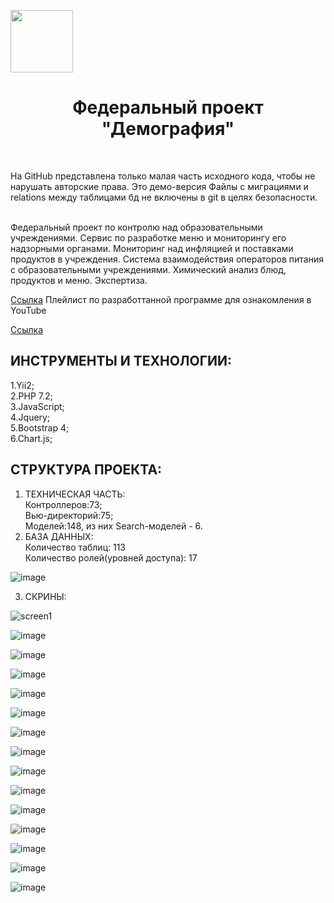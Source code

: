 <p align="center">
    <p>
        <img src="https://www.niig.su/templates/niig_tpl/images/logo.png" height="100px">
    </p>
    <h1 align="center">Федеральный проект "Демография"</h1>
    <br>
</p>
На GitHub представлена только малая часть исходного кода, чтобы не нарушать авторские права. Это демо-версия Файлы с миграциями и relations между таблицами бд не включены в git в целях безопасности.
<br>
<br>

Федеральный проект по контролю над образовательными учреждениями. Сервис по разработке меню и мониторингу его надзорными органами. Мониторинг над инфляцией и поставками продуктов в учреждения. Система взаимодействия операторов питания с образовательными учреждениями. Химический анализ блюд, продуктов и меню. Экспертиза.

[Ссылка](https://demography.site/)
Плейлист по разработтанной программе для ознакомления в YouTube 

[Ссылка](https://www.youtube.com/watch?v=JkNNbeFgAug&list=PLgTNF8hfADHk5D_ouj2JvaSspTyoSUzTE&index=9&ab_channel=%D0%A4%D0%91%D0%A3%D0%9D%D0%9D%D0%9E%D0%92%D0%9E%D0%A1%D0%98%D0%91%D0%98%D0%A0%D0%A1%D0%9A%D0%98%D0%99%D0%9D%D0%98%D0%98%D0%93%D0%98%D0%93%D0%98%D0%95%D0%9D%D0%AB%D0%A0%D0%9E%D0%A1%D0%9F%D0%9E%D0%A2%D0%A0%D0%95%D0%91%D0%9D%D0%90%D0%94%D0%97%D0%9E%D0%A0%D0%90/)

ИНСТРУМЕНТЫ И ТЕХНОЛОГИИ:
-------------------
1.Yii2;<br>
2.PHP 7.2;<br>
3.JavaScript;<br>
4.Jquery;<br>
5.Bootstrap 4;<br>
6.Chart.js;<br>

СТРУКТУРА ПРОЕКТА:
-------------------
1. ТЕХНИЧЕСКАЯ ЧАСТЬ:<br>
Контроллеров:73;<br>
Вью-директорий:75;<br>
Моделей:148, из них Search-моделей - 6.<br>
2. БАЗА ДАННЫХ:<br>
Количество таблиц: 113<br>
Количество ролей(уровней доступа): 17<br>

![image](https://user-images.githubusercontent.com/55738777/162392996-fe6bf00c-4052-4bb4-9597-aeeb150bd243.png)

3. СКРИНЫ:<br>

![screen1](https://user-images.githubusercontent.com/55738777/162129459-3122a511-ec79-4a4b-8568-35776b59e359.PNG)

![image](https://user-images.githubusercontent.com/55738777/162399536-f5557414-e732-4d35-ad7e-3c987b6d5a40.png)

![image](https://user-images.githubusercontent.com/55738777/162399749-6c1e5f49-5d6e-496a-869a-9b2b7c95a7f2.png)

![image](https://user-images.githubusercontent.com/55738777/162400048-be04bfea-c2b3-49da-86ab-abe5c6c0096f.png)

![image](https://user-images.githubusercontent.com/55738777/162400517-59555b97-76c2-42c4-b2d1-1965a8cdd675.png)

![image](https://user-images.githubusercontent.com/55738777/162403557-b7ab3fdb-78ce-4d94-bdcd-2ef5f51ba0b8.png)

![image](https://user-images.githubusercontent.com/55738777/162400823-3c4b6659-0b9b-41ea-80de-824a6e1bc30e.png)

![image](https://user-images.githubusercontent.com/55738777/162401591-a16e7673-7536-4c6b-8703-0414dcd2d117.png)

![image](https://user-images.githubusercontent.com/55738777/162402167-88c90259-29ae-42fc-b668-a317e0a5e288.png)

![image](https://user-images.githubusercontent.com/55738777/162402613-04c67f4f-e9e8-4d7f-822e-279d6706f1a5.png)

![image](https://user-images.githubusercontent.com/55738777/162403295-3ad4a9ce-770a-4e74-9fcf-38cd2f14381a.png)

![image](https://user-images.githubusercontent.com/55738777/162408640-cc040d8a-a149-4a06-8458-02e94785e322.png)

![image](https://user-images.githubusercontent.com/55738777/177959143-3f5c13a3-36b2-4dd0-bf21-c372d3f8ca71.png)

![image](https://user-images.githubusercontent.com/55738777/177959235-fe0247ce-c2f6-4792-8794-64fe8097b927.png)

![image](https://user-images.githubusercontent.com/55738777/177959235-fe0247ce-c2f6-4792-8794-64fe8097b927.png)

